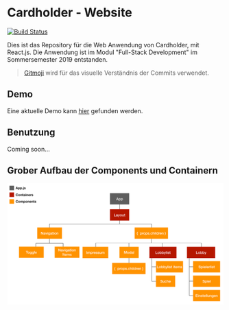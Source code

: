 # Cardholder - Website

[![Build Status](https://travis-ci.org/cardholder/website.svg?branch=master)](https://travis-ci.org/cardholder/website)

Dies ist das Repository für die Web Anwendung von Cardholder, mit React.js. Die Anwendung ist im Modul "Full-Stack Development" im Sommersemester 2019 entstanden.

> [Gitmoji](https://gitmoji.carloscuesta.me/) wird für das visuelle Verständnis der Commits verwendet.

## Demo
Eine aktuelle Demo kann [hier](cardholder.surge.sh) gefunden werden.

## Benutzung
Coming soon...

## Grober Aufbau der Components und Containern
![component-tree](./public/component-tree.svg)

